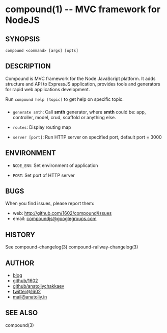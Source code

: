 compound(1) -- MVC framework for NodeJS
=======================================

## SYNOPSIS

    compound <command> [args] [opts]

## DESCRIPTION

Compound is MVC framework for the Node JavaScript platform. It adds structure
and API to ExpressJS application, provides tools and generators for rapid
web applications development.

Run `compound help [topic]` to get help on specific topic.

### <command>

* `generate smth`:
  Call **smth** generator, where **smth** could be: app, controller, model, crud,
  scaffold or anything else.

* `routes`:
  Display routing map

* `server [port]`:
  Run HTTP server on specified port, default port = 3000

## ENVIRONMENT

* `NODE_ENV`:
  Set environment of application

* `PORT`:
  Set port of HTTP server

## BUGS

When you find issues, please report them:

* web:
  <http://github.com/1602/compound/issues>
* email:
  <compoundjs@googlegroups.com>

## HISTORY

See compound-changelog(3) compound-railway-changelog(3)

## AUTHOR

* [blog](http://anatoliy.in/)
* [github/1602](https://github.com/1602/)
* [github/anatoliychakkaev](https://github.com/anatoliychakkaev/)
* [twitter@1602](http://twitter.com/1602)
* <mail@anatoliy.in>

## SEE ALSO

compound(3)

